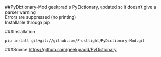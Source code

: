 ##PyDictionary-Mod
geekprad's PyDictionary, updated so it doesn't give a parser warning  
Errors are suppressed (no printing)  
Installable through pip

###Installation
```
pip install git+git://github.com/Frostlight/PyDictionary-Mod.git
```

###Source
https://github.com/geekpradd/PyDictionary
